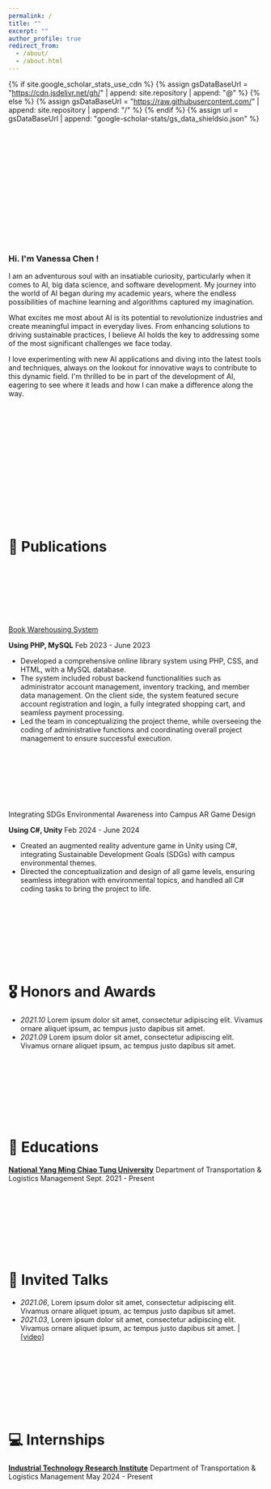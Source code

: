 ```yaml
---
permalink: /
title: ""
excerpt: ""
author_profile: true
redirect_from: 
  - /about/
  - /about.html
---
```


{% if site.google_scholar_stats_use_cdn %}
{% assign gsDataBaseUrl = "https://cdn.jsdelivr.net/gh/" | append: site.repository | append: "@" %}
{% else %}
{% assign gsDataBaseUrl = "https://raw.githubusercontent.com/" | append: site.repository | append: "/" %}
{% endif %}
{% assign url = gsDataBaseUrl | append: "google-scholar-stats/gs_data_shieldsio.json" %}

<span class='anchor' id='about-me'></span>

<br /><br /><br />
<br /><br /><br />
<br /><br /><br />
<br /><br /><br />
<br />
<h3> Hi. I'm Vanessa Chen ! </h3>
I am an adventurous soul with an insatiable curiosity, particularly when it comes to AI, big data science, and software development. My journey into the world of AI began during my academic years, where the endless possibilities of machine learning and algorithms captured my imagination.

What excites me most about AI is its potential to revolutionize industries and create meaningful impact in everyday lives. From enhancing solutions to driving sustainable practices, I believe AI holds the key to addressing some of the most significant challenges we face today.

I love experimenting with new AI applications and diving into the latest tools and techniques, always on the lookout for innovative ways to contribute to this dynamic field. I'm thrilled to be in part of the development of AI, eagering to see where it leads and how I can make a difference along the way. 
<br /><br /><br />
<br /><br /><br />
<br /><br /><br />
<br /><br /><br />
<br /><br /><br />

# 📝 Publications 
<br /><br /><br />
<br /><br /><br />
<br />
[Book Warehousing System]((https://github.com/chenyzzn/BookWarehousingSystem))

**Using PHP, MySQL**
Feb 2023 - June 2023
- Developed a comprehensive online library system using PHP, CSS, and HTML, with a MySQL database.
- The system included robust backend functionalities such as administrator account management, inventory tracking, and member data management. On the client side, the system featured secure account registration and login, a fully integrated shopping cart, and seamless payment processing.
- Led the team in conceptualizing the project theme, while overseeing the coding of administrative functions and coordinating overall project management to ensure successful execution.

<br /><br /><br />
<br /><br /><br />
<br />
Integrating SDGs Environmental Awareness into Campus AR Game Design

**Using C#, Unity**
Feb 2024 - June 2024
- Created an augmented reality adventure game in Unity using C\#, integrating Sustainable Development Goals (SDGs) with campus environmental themes.
- Directed the conceptualization and design of all game levels, ensuring seamless integration with environmental topics, and handled all C\# coding tasks to bring the project to life.
<br /><br /><br />
<br /><br /><br />
<br /><br /><br />

# 🎖 Honors and Awards
- *2021.10* Lorem ipsum dolor sit amet, consectetur adipiscing elit. Vivamus ornare aliquet ipsum, ac tempus justo dapibus sit amet. 
- *2021.09* Lorem ipsum dolor sit amet, consectetur adipiscing elit. Vivamus ornare aliquet ipsum, ac tempus justo dapibus sit amet. 
<br /><br /><br />
<br /><br /><br />
<br /><br /><br />

# 📖 Educations
<a href="https://tlm.nycu.edu.tw/en/"> **National Yang Ming Chiao Tung University**</a>  Department of Transportation & Logistics Management
Sept. 2021 - Present 
<br /><br /><br />
<br /><br /><br />
<br /><br /><br />

# 💬 Invited Talks
- *2021.06*, Lorem ipsum dolor sit amet, consectetur adipiscing elit. Vivamus ornare aliquet ipsum, ac tempus justo dapibus sit amet. 
- *2021.03*, Lorem ipsum dolor sit amet, consectetur adipiscing elit. Vivamus ornare aliquet ipsum, ac tempus justo dapibus sit amet.  \| [\[video\]](https://github.com/)
<br /><br /><br />
<br /><br /><br />
<br /><br /><br />

# 💻 Internships
<a href="https://www.itri.org.tw/english/"> **Industrial Technology Research Institute**</a>  Department of Transportation & Logistics Management
May 2024 - Present 
